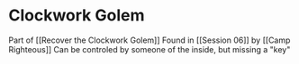 # Clockwork Golem
Part of [[Recover the Clockwork Golem]]
Found in [[Session 06]] by [[Camp Righteous]]
Can be controled by someone of the inside, but missing a "key"